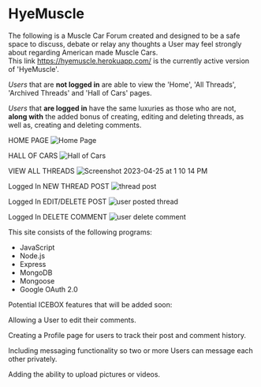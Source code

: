 # HyeMuscle

The following is a Muscle Car Forum created and designed to be a safe space to discuss, debate or relay any thoughts a User may feel strongly about regarding American made Muscle Cars. <br>
This link https://hyemuscle.herokuapp.com/ is the currently active version of 'HyeMuscle'.


*Users* that are **not logged in** are able to view the 'Home', 'All Threads', 'Archived Threads' and 'Hall of Cars' pages.

*Users* that **are logged in** have the same luxuries as those who are not, **along with** the added bonus of creating, editing and deleting threads, as well as, creating and deleting comments.

HOME PAGE
![Home Page](https://user-images.githubusercontent.com/119828225/214981588-ea410475-47ac-449e-858f-3504b71697fa.png)

HALL OF CARS
![Hall of Cars](https://user-images.githubusercontent.com/119828225/214981874-ab8e2dba-b7b6-4715-8d31-721c70f73000.png)

VIEW ALL THREADS
![Screenshot 2023-04-25 at 1 10 14 PM](https://user-images.githubusercontent.com/119828225/234391593-083aca4d-19a7-41de-9998-8f7959a981f2.png)

Logged In NEW THREAD POST
![thread post](https://user-images.githubusercontent.com/119828225/234391817-c0c71a17-2c49-4d07-b914-95d565297e5c.png)

Logged In EDIT/DELETE POST
![user posted thread](https://user-images.githubusercontent.com/119828225/234391801-d52f5358-07ad-4d10-8ff6-e1002f591c8a.png)

Logged In DELETE COMMENT
![user delete comment](https://user-images.githubusercontent.com/119828225/234391776-9c50f4dd-38b5-4df6-a2fd-010aab3ab952.png)


This site consists of the following programs: 
<ul>
  <li>JavaScript</li>
  <li>Node.js</li>
  <li>Express</li>
  <li>MongoDB</li>
  <li>Mongoose</li>
  <li>Google OAuth 2.0</li>
</ul>
  
  

Potential ICEBOX features that will be added soon:

Allowing a User to edit their comments.

Creating a Profile page for users to track their post and comment history.

Including messaging functionality so two or more Users can message each other privately. 

Adding the ability to upload pictures or videos.
